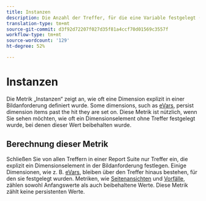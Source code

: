 ```yaml
---
title: Instanzen
description: Die Anzahl der Treffer, für die eine Variable festgelegt (und nicht beibehalten) wurde.
translation-type: tm+mt
source-git-commit: d3f92d72207f027d35f81a4ccf70d01569c3557f
workflow-type: tm+mt
source-wordcount: '129'
ht-degree: 52%

---
```



# Instanzen

Die Metrik „Instanzen“ zeigt an, wie oft eine Dimension explizit in einer Bildanforderung definiert wurde. Some dimensions, such as [eVars](../dimensions/evar.md), persist dimension items past the hit they are set on. Diese Metrik ist nützlich, wenn Sie sehen möchten, wie oft ein Dimensionselement ohne Treffer festgelegt wurde, bei denen dieser Wert beibehalten wurde.

## Berechnung dieser Metrik

Schließen Sie von allen Treffern in einer Report Suite nur Treffer ein, die explizit ein Dimensionselement in der Bildanforderung festlegen. Einige Dimensionen, wie z. B. [eVars](../dimensions/evar.md), bleiben über den Treffer hinaus bestehen, für den sie festgelegt wurden. Metriken, wie [Seitenansichten](page-views.md) und [Vorfälle](occurrences.md), zählen sowohl Anfangswerte als auch beibehaltene Werte. Diese Metrik zählt keine persistenten Werte.
